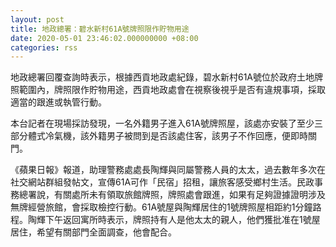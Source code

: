 ```yaml
---
layout: post
title: 地政總署：碧水新村61A號牌照限作貯物用途
date: 2020-05-01 23:46:02.000000000 +08:00
categories: rss
---
```


地政總署回覆查詢時表示，根據西貢地政處紀錄，碧水新村61A號位於政府土地牌照範圍內，牌照限作貯物用途，西貢地政處會在視察後視乎是否有違規事項，採取適當的跟進或執管行動。

本台記者在現場採訪發現，一名外籍男子進入61A號牌照屋，該處亦安裝了至少三部分體式冷氣機，該外籍男子被問到是否該處住客，該男子不作回應，便即時關門。

《蘋果日報》報道，助理警務處處長陶輝與同屬警務人員的太太，過去數年多次在社交網站群組發帖文，宣傳61A可作「民宿」招租，讓旅客感受鄉村生活。民政事務總署說，有關處所未有領取旅館牌照，牌照處會跟進，如果有足夠證據證明涉及無牌經營旅館，會採取檢控行動。61A號屋與陶輝居住的1號牌照屋相距約1分鐘路程。陶輝下午返回寓所時表示，牌照持有人是他太太的親人，他們獲批准在1號屋居住，希望有關部門全面調查，他會配合。
